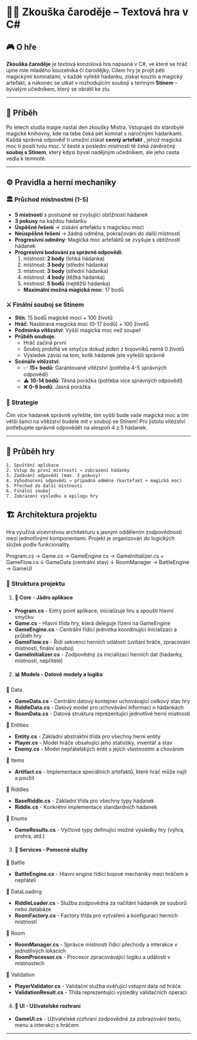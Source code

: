 # 🧙‍♂️ Zkouška čaroděje – Textová hra v C#

## 🎮 O hře
**Zkouška čaroděje** je textová konzolová hra napsaná v C#, ve které se hráč ujme role mladého kouzelníka či čarodějky. Cílem hry je projít pěti magickými komnatami, v každé vyřešit hádanku, získat kouzlo a magický artefakt, a nakonec se utkat v rozhodujícím souboji s temným **Stínem** – bývalým učedníkem, který se obrátil ke zlu.

---

## 📜 Příběh
Po letech studia magie nastal den zkoušky Mistra. Vstupuješ do starobylé magické knihovny, kde na tebe čeká pět komnat s náročnými hádankami. Každá správná odpověď ti umožní získat **cenný artefakt** , jehož magická moc ti posílí tvou moc. V šesté a poslední místnosti tě čeká závěrečný **souboj s Stínem**, který kdysi býval nadějným učedníkem, ale jeho cesta vedla k temnotě.

---

## ⚙️ Pravidla a herní mechaniky

### 🏛️ Průchod místnostmi (1-5)
- **5 místností** s postupně se zvyšující obtížností hádanek
- **3 pokusy** na každou hádanku
- **Úspěšné řešení** → získání artefaktu s magickou mocí
- **Neúspěšné řešení** → žádná odměna, pokračování do další místnosti
- **Progresivní odměny**: Magická moc artefaktů se zvyšuje s obtížností hádanek
- **Progresivní bodování za správné odpovědi**:
  1. místnost: **2 body** (lehká hádanka)
  2. místnost: **3 body** (střední hádanka)
  3. místnost: **3 body** (střední hádanka)
  4. místnost: **4 body** (těžká hádanka)
  5. místnost: **5 bodů** (nejtěžší hádanka)
  - **Maximální možná magická moc**: 17 bodů

### ⚔️ Finální souboj se Stínem 
- **Stín**: 15 bodů magické moci + 100 životů
- **Hráč**: Nasbíraná magická moc (0-17 bodů) + 100 životů
- **Podmínka vítězství**: Vyšší magická moc než soupeř
- **Průběh souboje**:
  - Hráč začíná první
  - Souboj probíhá ve smyčce dokud jeden z bojovníků nemá 0 životů
  - Výsledek závisí na tom, kolik hádanek jste vyřešili správně
- **Scénáře vítězství**:
  - ✅ **15+ bodů**: Garantované vítězství (potřeba 4-5 správných odpovědí)
  - ⚠️ **10-14 bodů**: Těsná porážka (potřeba více správných odpovědí)
  - ❌ **0-9 bodů**: Jasná porážka

### 🎯 Strategie
Čím více hádanek správně vyřešíte, tím vyšší bude vaše magická moc a tím větší šanci na vítězství budete mít v souboji se Stínem! Pro jistotu vítězství potřebujete správně odpovědět na alespoň 4 z 5 hádanek.

---

## 🧭 Průběh hry
```text
1. Spuštění aplikace
2. Vstup do první místnosti → zobrazení hádanky
3. Zadávání odpovědí (max. 3 pokusy)
4. Vyhodnocení odpovědi → případná odměna (kartefakt + magická moc)
5. Přechod do další místnosti
6. Finální souboj 
7. Zobrazení výsledku a epilogu hry
```

## 🏗️ Architektura projektu
Hra využívá vícevrstvou architekturu s jasným oddělením zodpovědností mezi jednotlivými komponentami. Projekt je organizován do logických složek podle funkcionality.

Program.cs → Game.cs → GameEngine.cs → GameInitializer.cs + GameFlow.cs
                                    ↓
                              GameData (centrální stav)
                                    ↓
                    RoomManager → BattleEngine → GameUI

### 📁 Struktura projektu
1. #### 🎯 Core - Jádro aplikace
- **Program.cs** - Entry point aplikace, inicializuje hru a spouští hlavní smyčku
- **Game.cs** - Hlavní třída hry, která deleguje řízení na GameEngine
- **GameEngine.cs** - Centrální řídící jednotka koordinující inicializaci a průběh hry
- **GameFlow.cs** - Řídí sekvenci herních událostí (uvítání hráče, zpracování místností, finální souboj)
- **GameInitializer.cs** - Zodpovědný za inicializaci herních dat (hádanky, místnosti, nepřítele)                  

2. #### 📊 Models - Datové modely a logika
📂 Data
- **GameData.cs** - Centrální datový kontejner uchovávající celkový stav hry
- **RiddleData.cs** - Datový model pro uchovávání informací o hádankách
- **RoomData.cs** - Datová struktura reprezentující jednotlivé herní místnosti

📂 Entities
- **Entity.cs** - Základní abstraktní třída pro všechny herní entity
- **Player.cs** - Model hráče obsahující jeho statistiky, inventář a stav
- **Enemy.cs** - Model nepřátelských entit s jejich vlastnostmi a chováním

📂 Items
- **Artifact.cs** - Implementace speciálních artefaktů, které hráč může najít a použít

📂 Riddles
- **BaseRiddle.cs** - Základní třída pro všechny typy hádanek
- **Riddle.cs** - Konkrétní implementace standardních hádanek

📂 Enums
- **GameResults.cs** - Výčtové typy definující možné výsledky hry (výhra, prohra, atd.)

3. #### 🔧 Services - Pomocné služby 
📂 Battle
- **BattleEngine.cs** - Hlavní engine řídící bojové mechaniky mezi hráčem a nepřáteli

📂 DataLoading
- **RiddleLoader.cs** - Služba zodpovědná za načítání hádanek ze souborů nebo databáze
- **RoomFactory.cs** - Factory třída pro vytváření a konfiguraci herních místností

📂 Room
- **RoomManager.cs** - Správce místností řídící přechody a interakce v jednotlivých lokacích
- **RoomProcessor.cs** - Procesor zpracovávající logiku a události v místnostech

📂 Validation
- **PlayerValidator.cs** - Validační služba ověřující vstupní data od hráče
- **ValidationResult.cs** - Třída reprezentující výsledky validačních operací

4. #### 🎨 UI - Uživatelské rozhraní
- **GameUI.cs** - Uživatelské rozhraní zodpovědné za zobrazování textu, menu a interakci s hráčem

---

